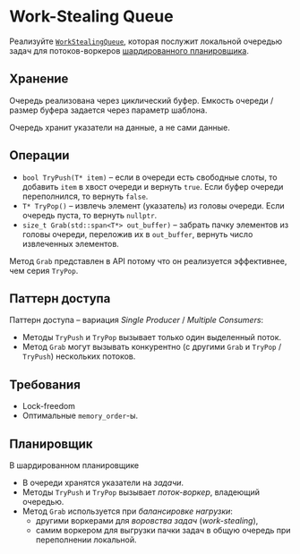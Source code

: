 # Work-Stealing Queue

Реализуйте [`WorkStealingQueue`](work_stealing_queue.hpp), которая послужит локальной очередью задач для потоков-воркеров [шардированного планировщика](/tasks/tasks/scheduler).

## Хранение

Очередь реализована через циклический буфер. Емкость очереди / размер буфера задается через параметр шаблона.

Очередь хранит указатели на данные, а не сами данные.

## Операции

- `bool TryPush(T* item)` – если в очереди есть свободные слоты, то добавить `item` в хвост очереди и вернуть `true`. Если буфер очереди переполнился, то вернуть `false`.
- `T* TryPop()` – извлечь элемент (указатель) из головы очереди. Если очередь пуста, то вернуть `nullptr`.
- `size_t Grab(std::span<T*> out_buffer)` – забрать пачку элементов из головы очереди, переложив их в `out_buffer`, вернуть число извлеченных элементов.

Метод `Grab` представлен в API потому что он реализуется эффективнее, чем серия `TryPop`.

## Паттерн доступа

Паттерн доступа – вариация _Single Producer_ / _Multiple Consumers_:
- Методы `TryPush` и `TryPop` вызывает только один выделенный поток.
- Метод `Grab` могут вызывать конкурентно (с другими `Grab` и `TryPop` / `TryPush`) нескольких потоков.

## Требования

- Lock-freedom
- Оптимальные `memory_order`-ы.

## Планировщик

В шардированном планировщике
- В очереди хранятся указатели на _задачи_.
- Методы `TryPush` и `TryPop` вызывает _поток-воркер_, владеющий очередью.
- Метод `Grab` используется при _балансировке нагрузки_:
  * другими воркерами для _воровства задач_ (_work-stealing_),
  * самим воркером для выгрузки пачки задач в общую очередь при переполнении локальной.
